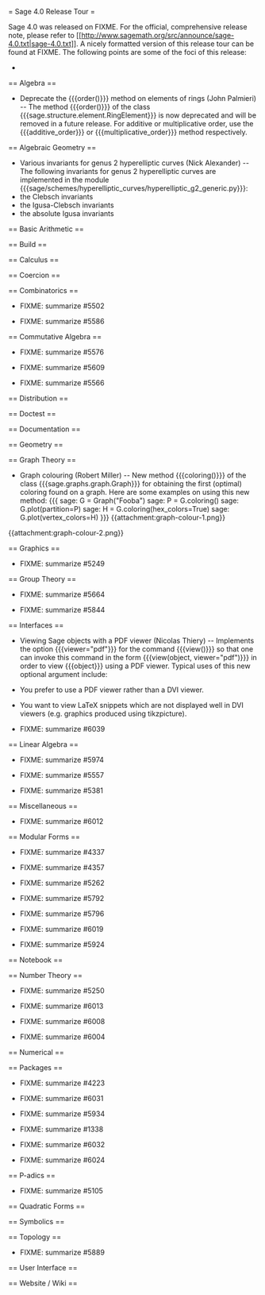 = Sage 4.0 Release Tour =

Sage 4.0 was released on FIXME. For the official, comprehensive release note, please refer to [[http://www.sagemath.org/src/announce/sage-4.0.txt|sage-4.0.txt]]. A nicely formatted version of this release tour can be found at FIXME. The following points are some of the foci of this release:

 * 


== Algebra ==


 * Deprecate the {{{order()}}} method on elements of rings (John Palmieri) -- The method {{{order()}}} of the class {{{sage.structure.element.RingElement}}} is now deprecated and will be removed in a future release. For additive or multiplicative order, use the {{{additive_order}}} or {{{multiplicative_order}}} method respectively.


== Algebraic Geometry ==


 * Various invariants for genus 2 hyperelliptic curves (Nick Alexander) -- The following invariants for genus 2 hyperelliptic curves are implemented in the module {{{sage/schemes/hyperelliptic_curves/hyperelliptic_g2_generic.py}}}:
  * the Clebsch invariants
  * the Igusa-Clebsch invariants
  * the absolute Igusa invariants


== Basic Arithmetic ==


== Build ==


== Calculus ==


== Coercion ==


== Combinatorics ==

 * FIXME: summarize #5502

 * FIXME: summarize #5586


== Commutative Algebra ==

 * FIXME: summarize #5576

 * FIXME: summarize #5609

 * FIXME: summarize #5566


== Distribution ==


== Doctest ==


== Documentation ==


== Geometry ==


== Graph Theory ==


 * Graph colouring (Robert Miller) -- New method {{{coloring()}}} of the class {{{sage.graphs.graph.Graph}}} for obtaining the first (optimal) coloring found on a graph. Here are some examples on using this new method:
 {{{
sage: G = Graph("Fooba")
sage: P = G.coloring()
sage: G.plot(partition=P)
sage: H = G.coloring(hex_colors=True)
sage: G.plot(vertex_colors=H)
 }}}
{{attachment:graph-colour-1.png}}

{{attachment:graph-colour-2.png}}


== Graphics ==

 * FIXME: summarize #5249


== Group Theory ==

 * FIXME: summarize #5664

 * FIXME: summarize #5844


== Interfaces ==


 * Viewing Sage objects with a PDF viewer (Nicolas Thiery) -- Implements the option {{{viewer="pdf"}}} for the command {{{view()}}} so that one can invoke this command in the form {{{view(object, viewer="pdf")}}} in order to view {{{object}}} using a PDF viewer. Typical uses of this new optional argument include:
  * You prefer to use a PDF viewer rather than a DVI viewer.
  * You want to view LaTeX snippets which are not displayed well in DVI viewers (e.g. graphics produced using tikzpicture).


 * FIXME: summarize #6039


== Linear Algebra ==

 * FIXME: summarize #5974 

 * FIXME: summarize #5557

 * FIXME: summarize #5381


== Miscellaneous ==

 * FIXME: summarize #6012


== Modular Forms ==

 * FIXME: summarize #4337

 * FIXME: summarize #4357

 * FIXME: summarize #5262

 * FIXME: summarize #5792

 * FIXME: summarize #5796

 * FIXME: summarize #6019

 * FIXME: summarize #5924


== Notebook ==


== Number Theory ==

 * FIXME: summarize #5250

 * FIXME: summarize #6013

 * FIXME: summarize #6008

 * FIXME: summarize #6004


== Numerical ==


== Packages ==

 * FIXME: summarize #4223

 * FIXME: summarize #6031

 * FIXME: summarize #5934

 * FIXME: summarize #1338

 * FIXME: summarize #6032

 * FIXME: summarize #6024


== P-adics ==

 * FIXME: summarize #5105


== Quadratic Forms ==


== Symbolics ==


== Topology ==

 * FIXME: summarize #5889


== User Interface ==


== Website / Wiki ==
